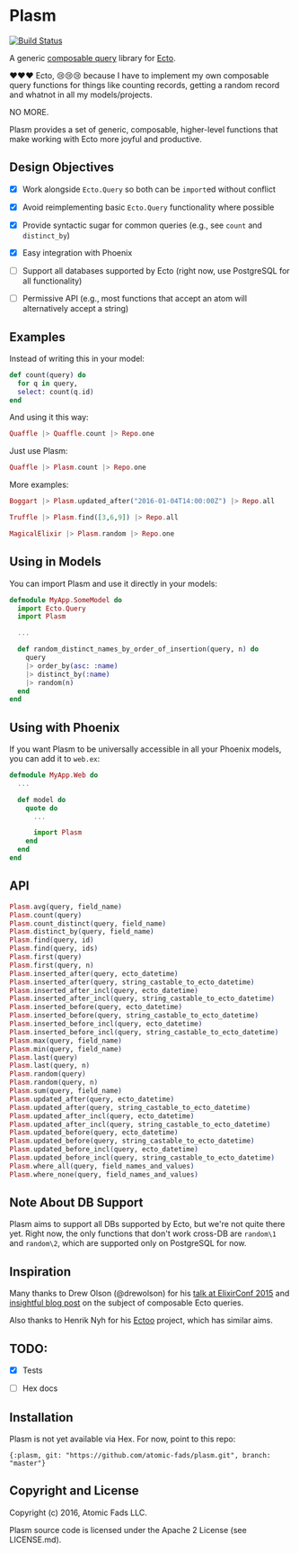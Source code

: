 # Plasm

[![Build Status](https://travis-ci.org/atomic-fads/plasm.svg?branch=master)](https://travis-ci.org/atomic-fads/plasm)

A generic [composable query](http://blog.drewolson.org/composable-queries-ecto/) library for [Ecto](https://github.com/elixir-lang/ecto).

:heart::heart::heart: Ecto, :cry::cry::cry: because I have to implement my own composable query functions for things like counting records, getting a random record and whatnot in all my models/projects.

NO MORE.

Plasm provides a set of generic, composable, higher-level functions that make working with Ecto more joyful and productive.


## Design Objectives

- [X] Work alongside `Ecto.Query` so both can be `import`ed without conflict
- [X] Avoid reimplementing basic `Ecto.Query` functionality where possible
- [X] Provide syntactic sugar for common queries (e.g., see `count` and `distinct_by`)
- [X] Easy integration with Phoenix
- [ ] Support all databases supported by Ecto (right now, use PostgreSQL for all functionality)
- [ ] Permissive API (e.g., most functions that accept an atom will alternatively accept a string)


## Examples

Instead of writing this in your model:

``` elixir
def count(query) do
  for q in query,
  select: count(q.id)
end
```

And using it this way:
``` elixir
Quaffle |> Quaffle.count |> Repo.one
```

Just use Plasm:

``` elixir
Quaffle |> Plasm.count |> Repo.one
```

More examples:

``` elixir
Boggart |> Plasm.updated_after("2016-01-04T14:00:00Z") |> Repo.all
```

``` elixir
Truffle |> Plasm.find([3,6,9]) |> Repo.all
```

``` elixir
MagicalElixir |> Plasm.random |> Repo.one
```

## Using in Models

You can import Plasm and use it directly in your models:

``` elixir
defmodule MyApp.SomeModel do
  import Ecto.Query
  import Plasm

  ...

  def random_distinct_names_by_order_of_insertion(query, n) do
    query
    |> order_by(asc: :name)
    |> distinct_by(:name)
    |> random(n)
  end
end
```


## Using with Phoenix

If you want Plasm to be universally accessible in all your Phoenix models, you can add it to `web.ex`:

``` elixir
defmodule MyApp.Web do
  ...

  def model do
    quote do
      ...

      import Plasm
    end
  end
end
```


## API

``` elixir
Plasm.avg(query, field_name)
Plasm.count(query)
Plasm.count_distinct(query, field_name)
Plasm.distinct_by(query, field_name)
Plasm.find(query, id)
Plasm.find(query, ids)
Plasm.first(query)
Plasm.first(query, n)
Plasm.inserted_after(query, ecto_datetime)
Plasm.inserted_after(query, string_castable_to_ecto_datetime)
Plasm.inserted_after_incl(query, ecto_datetime)
Plasm.inserted_after_incl(query, string_castable_to_ecto_datetime)
Plasm.inserted_before(query, ecto_datetime)
Plasm.inserted_before(query, string_castable_to_ecto_datetime)
Plasm.inserted_before_incl(query, ecto_datetime)
Plasm.inserted_before_incl(query, string_castable_to_ecto_datetime)
Plasm.max(query, field_name)
Plasm.min(query, field_name)
Plasm.last(query)
Plasm.last(query, n)
Plasm.random(query)
Plasm.random(query, n)
Plasm.sum(query, field_name)
Plasm.updated_after(query, ecto_datetime)
Plasm.updated_after(query, string_castable_to_ecto_datetime)
Plasm.updated_after_incl(query, ecto_datetime)
Plasm.updated_after_incl(query, string_castable_to_ecto_datetime)
Plasm.updated_before(query, ecto_datetime)
Plasm.updated_before(query, string_castable_to_ecto_datetime)
Plasm.updated_before_incl(query, ecto_datetime)
Plasm.updated_before_incl(query, string_castable_to_ecto_datetime)
Plasm.where_all(query, field_names_and_values)
Plasm.where_none(query, field_names_and_values)
```


## Note About DB Support

Plasm aims to support all DBs supported by Ecto, but we're not quite there yet. Right now, the only functions that don't work cross-DB are `random\1` and `random\2`, which are supported only on PostgreSQL for now.


## Inspiration

Many thanks to Drew Olson (@drewolson) for his [talk at ElixirConf 2015](https://www.youtube.com/watch?v=g84TDHt9MDc) and [insightful blog post](http://blog.drewolson.org/composable-queries-ecto/) on the subject of composable Ecto queries.

Also thanks to Henrik Nyh for his [Ectoo](https://github.com/henrik/ectoo) project, which has similar aims.


## TODO:

- [x] Tests
- [ ] Hex docs


## Installation

Plasm is not yet available via Hex. For now, point to this repo:

    {:plasm, git: "https://github.com/atomic-fads/plasm.git", branch: "master"}

<!-- Add Plasm to your list of dependencies in `mix.exs`:

``` elixir
def deps do
  [{:plasm, "~> 0.0.1"}]
end
```

Ensure Plasm is started before your application:

``` elixir
def application do
  [applications: [:plasm]]
end
```
-->


## Copyright and License

Copyright (c) 2016, Atomic Fads LLC.

Plasm source code is licensed under the Apache 2 License (see LICENSE.md).
